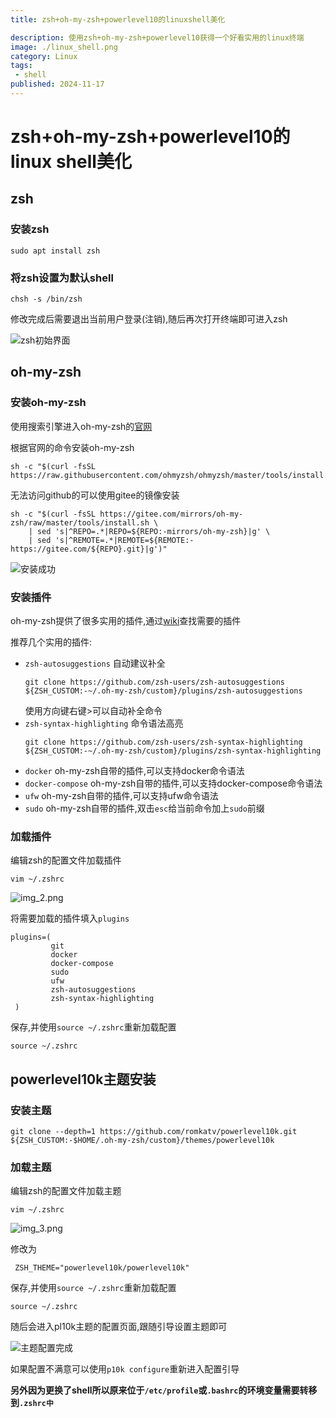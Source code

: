 ```yaml
---
title: zsh+oh-my-zsh+powerlevel10的linuxshell美化

description: 使用zsh+oh-my-zsh+powerlevel10获得一个好看实用的linux终端
image: ./linux_shell.png
category: Linux
tags:
 - shell
published: 2024-11-17
---
```


# zsh+oh-my-zsh+powerlevel10的linux shell美化

## zsh

### 安装zsh

```shell
sudo apt install zsh
```

### 将zsh设置为默认shell

```shell
chsh -s /bin/zsh
```
修改完成后需要退出当前用户登录(注销),随后再次打开终端即可进入zsh

![zsh初始界面](img.png)

## oh-my-zsh

### 安装oh-my-zsh

使用搜索引擎进入oh-my-zsh的[官网](https://ohmyz.sh)

根据官网的命令安装oh-my-zsh

```shell
sh -c "$(curl -fsSL https://raw.githubusercontent.com/ohmyzsh/ohmyzsh/master/tools/install.sh)"
```

无法访问github的可以使用gitee的镜像安装
```shell
sh -c "$(curl -fsSL https://gitee.com/mirrors/oh-my-zsh/raw/master/tools/install.sh \
    | sed 's|^REPO=.*|REPO=${REPO:-mirrors/oh-my-zsh}|g' \
    | sed 's|^REMOTE=.*|REMOTE=${REMOTE:-https://gitee.com/${REPO}.git}|g')"
```

![安装成功](img_1.png)

### 安装插件

oh-my-zsh提供了很多实用的插件,通过[wiki](https://github.com/ohmyzsh/ohmyzsh/wiki/Plugins)查找需要的插件

推荐几个实用的插件:

* `zsh-autosuggestions` 自动建议补全
    ```shell
    git clone https://github.com/zsh-users/zsh-autosuggestions ${ZSH_CUSTOM:-~/.oh-my-zsh/custom}/plugins/zsh-autosuggestions
    ```
    使用方向键右键>可以自动补全命令
* `zsh-syntax-highlighting` 命令语法高亮
    ```shell
    git clone https://github.com/zsh-users/zsh-syntax-highlighting ${ZSH_CUSTOM:-~/.oh-my-zsh/custom}/plugins/zsh-syntax-highlighting
    ```
* `docker` oh-my-zsh自带的插件,可以支持docker命令语法
* `docker-compose` oh-my-zsh自带的插件,可以支持docker-compose命令语法
* `ufw` oh-my-zsh自带的插件,可以支持ufw命令语法
* `sudo` oh-my-zsh自带的插件,双击`esc`给当前命令加上`sudo`前缀

### 加载插件

编辑zsh的配置文件加载插件
```shell
vim ~/.zshrc
```
![img_2.png](img_2.png)

将需要加载的插件填入`plugins`

```text
plugins=(
         git
         docker
         docker-compose
         sudo
         ufw
         zsh-autosuggestions
         zsh-syntax-highlighting                                             
 )
```
保存,并使用`source ~/.zshrc`重新加载配置

```shell
source ~/.zshrc
```

## powerlevel10k主题安装

### 安装主题
```shell
git clone --depth=1 https://github.com/romkatv/powerlevel10k.git ${ZSH_CUSTOM:-$HOME/.oh-my-zsh/custom}/themes/powerlevel10k
```

### 加载主题

编辑zsh的配置文件加载主题
```shell
vim ~/.zshrc
```

![img_3.png](img_3.png)

修改为
```text
 ZSH_THEME="powerlevel10k/powerlevel10k"  
```

保存,并使用`source ~/.zshrc`重新加载配置

```shell
source ~/.zshrc
```

随后会进入pl10k主题的配置页面,跟随引导设置主题即可

![主题配置完成](img_4.png)

如果配置不满意可以使用`p10k configure`重新进入配置引导

**另外因为更换了shell所以原来位于`/etc/profile`或`.bashrc`的环境变量需要转移到`.zshrc中`**
